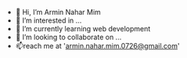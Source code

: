 - 👋 Hi, I’m Armin Nahar Mim
- 👀 I’m interested in ...
- 🌱 I’m currently learning web development
- 💞️ I’m looking to collaborate on ...
- 📫reach me at 'armin.nahar.mim.0726@gmail.com'

<!---
mimonym/mimonym is a ✨ special ✨ repository because its `README.md` (this file) appears on your GitHub profile.
You can click the Preview link to take a look at your changes.
--->
